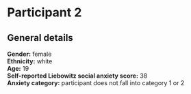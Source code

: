 # Participant 2

## General details
__Gender:__ female <br/>
__Ethnicity:__ white <br/>
__Age:__ 19 <br/>
__Self-reported Liebowitz social anxiety score:__ 38 <br/>
__Anxiety category:__ participant does not fall into category 1 or 2 <br/>
